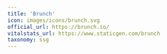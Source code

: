 ```yaml
---
title: 'Brunch'
icon: images/icons/brunch.svg
official_url: https://brunch.io/
vitalstats_url: https://www.staticgen.com/brunch
taxonomy: ssg
---
```

